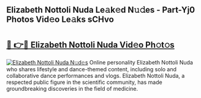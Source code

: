 ## Elizabeth Nottoli Nuda Le𝚊k𝚎d N𝚞𝚍es - Part-Yj0 Photos Vid𝚎o Le𝚊ks sCHvo

# <h2><a href="http://fbdqgqf.evod.top/?m=Elizabeth+Nottoli+Nuda">🔗 👉🔴 Elizabeth Nottoli Nuda Vid𝚎o Ph𝚘t𝚘s</a></h2>

[![Elizabeth Nottoli Nuda N𝚞d𝚎s](https://i.imgur.com/8V9OHl7.gif)](http://fbdqgqf.evod.top/?m=Elizabeth+Nottoli+Nuda)
Online personality Elizabeth Nottoli Nuda who shares lifestyle and dance-themed content, including solo and collaborative dance performances and vlogs. Elizabeth Nottoli Nuda, a respected public figure in the scientific community, has made groundbreaking discoveries in the field of medicine. 
